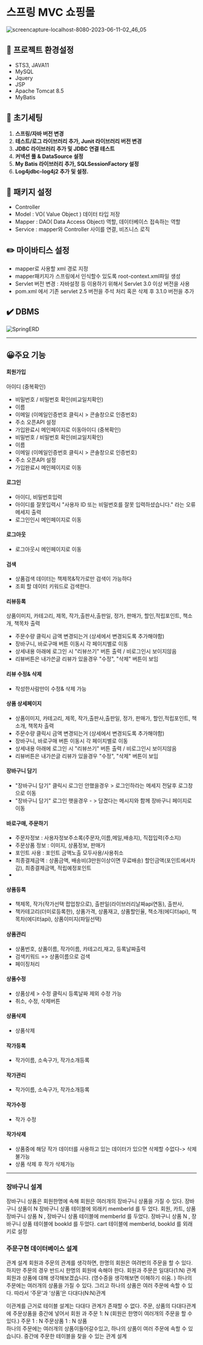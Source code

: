 # 스프링 MVC 쇼핑몰 
![screencapture-localhost-8080-2023-06-11-02_46_05](https://github.com/SUJINJEONG012/spring-mybatis-shopping-v1/assets/56811978/944a742a-b2ca-4d99-879e-f8c998e183ff)


##  🔗 프로젝트 환경설정

- STS3, JAVA11
- MySQL
- Jquery
- JSP
- Apache Tomcat 8.5
- MyBatis

## 📁 초기세팅

1. **스프링/자바 버전 변경**
2. **테스트/로그 라이브러리 추가, Junit 라이브러리 버전 변경**
3. ****JDBC 라이브러리 추가 및 JDBC 연결 테스트****
4. ****커넥션 풀 & DataSource 설정****
5. ****My Batis 라이브러리 추가, SQLSessionFactory 설정****
6. ****Log4jdbc-log4j2 추가 및 설정.****

## 📄 패키지 설정

- Controller
- Model : VO( Value Object ) 데이터 타입 저장
- Mapper : DAO( Data Access Object) 역할, 데이터베이스 접속하는 역할
- Service :   mapper와 Controller 사이를 연결, 비즈니스 로직

## ✏️ 마이바티스 설정

- mapper로 사용할 xml 경로 지정
- mapper패키지가 스프링에서 인식할수 있도록 root-context.xml파일 생성
- Servlet 버전 변경 : 자바설정 등 이용하기 위해서 Servlet 3.0 이상 버전을 사용
- pom.xml 에서 기존 servlet 2.5 버전을 주석 처리 혹은 삭제 후 3.1.0 버전을 추가

## ✔️ DBMS

![SpringERD](https://github.com/SUJINJEONG012/spring-mybatis-shopping-v1/assets/56811978/43c25e72-88cd-4713-8828-486e53619628)




---

## 😀주요 기능

####  회원가입
아이디 (중복확인)
- 비밀번호 / 비밀번호 확인(비교일치확인)
- 이름
- 이메일 (이메일인증번호 클릭시 > 콘솔창으로 인증번호)
- 주소 오픈API 설정
- 가입완료시 메인페이지로 이동아이디 (중복확인)
- 비밀번호 / 비밀번호 확인(비교일치확인)
- 이름
- 이메일 (이메일인증번호 클릭시 > 콘솔창으로 인증번호)
- 주소 오픈API 설정
- 가입완료시 메인페이지로 이동

####  로그인
- 아이디, 비밀번호입력
- 아이디를 잘못입력시 "사용자 ID 또는 비밀번호를 잘못 입력하셨습니다." 라는 오류 메세지 출력
- 로그인인시 메인페이지로 이동

####  로그아웃
- 로그아웃시 메인페이지로 이동

####  검색

- 상품검색 데이터는 책제목&작가로만 검색이 가능하다
- 조회 할 데이터 키워드로 검색한다.

####  리뷰등록
상품이미지, 카테고리, 제목, 작가,출판사,출판일, 정가, 판매가, 할인,적립포인트, 책소개, 책목차 출력
- 주문수량 클릭시 금액 변경되는거 (상세에서 변경되도록 추가해야함)
- 장바구니, 바로구매 버튼 이동시 각 페이지별로 이동
- 상세내용 아래에 로그인 시 "리뷰쓰기" 버튼 출력 / 비로그인시 보이지않음
- 리뷰버튼은 내가쓴글 리뷰가 있을경우 "수정", "삭제" 버튼이 보임

####  리뷰 수정& 삭제
- 작성한사람만이 수정& 삭제 가능

####  상품 상세페이지 
- 상품이미지, 카테고리, 제목, 작가,출판사,출판일, 정가, 판매가, 할인,적립포인트, 책소개, 책목차 출력
- 주문수량 클릭시 금액 변경되는거 (상세에서 변경되도록 추가해야함)
- 장바구니, 바로구매 버튼 이동시 각 페이지별로 이동
- 상세내용 아래에 로그인 시 "리뷰쓰기" 버튼 출력 / 비로그인시 보이지않음
- 리뷰버튼은 내가쓴글 리뷰가 있을경우 "수정", "삭제" 버튼이 보임

####  장바구니 담기
- "장바구니 담기" 클릭시 로그인 안했을경우 > 로그인하라는 메세지 전달후 로그창으로 이동
- "장바구니 담기" 로그인 햇을경우 - > 담겼다는 메시지와 함께 장바구니 페이지로 이동

####  바로구매, 주문하기
- 주문자정보 : 사용자정보주소록(주문자,이름,메일,배송지), 직접입력(주소지)
- 주문상품 정보 : 이미지, 상품정보, 판매가
- 포인트 사용 : 포인트 금액노출 모두사용/사용취소
- 최종결제금액 : 상품금액, 배송비(3만원이상이면 무료배송) 할인금액(포인트에서차감), 최종결제금액, 적립예정포인트
- 
####  상품등록
- 책제목, 작가(작가선택 팝업창으로), 출판일(라이브러리날짜api연동), 출판사,
- 책카테고리(더미로등록한), 상품가격, 상품재고, 상품할인율, 책소개(에디터api), 책목차(에디터api), 상품이미지(파일선택)
####  상품관리
- 상품번호, 상품이름, 작가이름, 카테고리,재고, 등록날짜출력
- 검색키워드 => 상품이름으로 검색
- 페이징처리
####  상품수정
- 상품상세 > 수정 클릭시 등록날짜 제외 수정 가능
- 취소, 수정, 삭제버튼
####  상품삭제
- 상품삭제
####  작가등록
- 작가이름, 소속구가, 작가소개등록

####  작가관리
- 작가이름, 소속구가, 작가소개등록

####  작가수정
- 작가 수정 

####  작가삭제
- 상품중에 해당 작가 데이터를 사용하고 있는 데이터가 있으면 삭제할 수없다-> 삭제불가능
- 상품 삭제 후 작가 삭제가능 


---

### 장바구니 설계

장바구니 상품은 회원한명에 속해 
회원은 여러개의 장바구니 상품을 가질 수 있다.
장바구니 상품이 N 장바구니 상품 테이블에 외래키 memberId 를 두 었다.
회원, 카트, 상품
장바구니 상품 N ,  장바구니 상품 테이블에 memberId 를 두었다.
장바구니 상품 N ,  장바구니 상품 테이블에 bookId 를 두었다.
cart 테이블에 memberId, bookId 를 외래키로 설정

### 주문구현 데이터베이스 설계

관계 설계 
회원과 주문의 관계를 생각하면, 한명의 회원은 여려번의 주문을 할 수 있다.
하지만 주문의 경우 반드시 한명의 회원에 속해야 한다.
회원과 주문은 일대다(1:N) 관계
회원과 상품에 대해 생각해보겠습니다. (영수증을 생각해보면 이해하기 쉬움. )
하나의 주문에는 여러개의 상품을 가질 수 있다.
그리고 하나의 상품은 여러 주문에 속할 수 있다. 따라서 ‘주문’과 ‘상품’은 다대다(N:N)관계

이관계를 근거로 테이블 설계는 다대다 관계가 존재할 수 없다. 
주문, 상품의 다대다관계에 주문상품을 중간에 넣어서
회원 과 주문  1: N  (회원은 한명이 여러개의 주문을 할 수 있다.)
주문  1 : N 주문상품  1 : N 상품  
하나의 주문에는 여러개의 상품이들어갈수있고,
하나의 상품이 여러 주문에 속할 수 있습니다. 중간에 주문한 테이블을 찾을 수 있는 관계 설계




